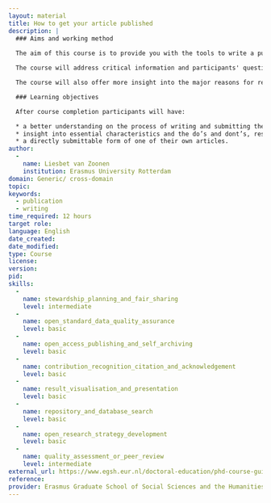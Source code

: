 ```yaml
---
layout: material
title: How to get your article published
description: | 
  ### Aims and working method
  
  The aim of this course is to provide you with the tools to write a publishable article and to submit the best product possible.

  The course will address critical information and participants' questions regarding successful publishing. In this four-day course PhD candidates will be introduced to the requirements of different types of academic publishing: 1) the relevance of bibliometric measures and impact scores; 2) identify journals that are possibly relevant outlets, and; 3) develop a publication strategy for their own PhD trajectory.

  The course will also offer more insight into the major reasons for rejection and ways to enhance the chances of success. Participants are requested to bring an example of their own writing and will work under guidance of a senior researcher to turn their work into a journal submission.

  ### Learning objectives

  After course completion participants will have:

  * a better understanding on the process of writing and submitting their article, resulting in an acceleration of the writing process, and of the chance to get accepted;
  * insight into essential characteristics and the do’s and dont’s, resulting in a higher quality of their article and a higher chance of getting accepted;
  * a directly submittable form of one of their own articles.
author: 
  - 
    name: Liesbet van Zoonen
    institution: Erasmus University Rotterdam
domain: Generic/ cross-domain
topic: 
keywords: 
  - publication
  - writing
time_required: 12 hours
target role: 
language: English
date_created: 
date_modified: 
type: Course
license: 
version: 
pid: 
skills: 
  - 
    name: stewardship_planning_and_fair_sharing
    level: intermediate
  - 
    name: open_standard_data_quality_assurance
    level: basic
  - 
    name: open_access_publishing_and_self_archiving
    level: basic
  - 
    name: contribution_recognition_citation_and_acknowledgement
    level: basic
  - 
    name: result_visualisation_and_presentation
    level: basic
  - 
    name: repository_and_database_search
    level: basic
  - 
    name: open_research_strategy_development
    level: basic
  - 
    name: quality_assessment_or_peer_review
    level: intermediate
external_url: https://www.egsh.eur.nl/doctoral-education/phd-course-guide/how-to-get-your-article-published/
reference: 
provider: Erasmus Graduate School of Social Sciences and the Humanities
---
```

